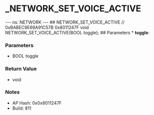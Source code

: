 # _NETWORK_SET_VOICE_ACTIVE

--- ns: NETWORK --- ## NETWORK_SET_VOICE_ACTIVE  // 0xBABEC9E69A91C57B 0x8011247F void NETWORK_SET_VOICE_ACTIVE(BOOL toggle);   ## Parameters * **toggle**:

### Parameters
* BOOL toggle

### Return Value
* void

### Notes
* AP Hash: 0x0x8011247F
* Build: 811

